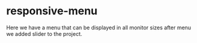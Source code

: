 # responsive-menu

Here we have a menu that can be displayed in all monitor sizes
after menu we added slider to the project.

